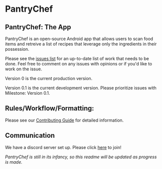 # PantryChef
## PantryChef: The App

PantryChef is an open-source Android app that allows users to scan food items and retreive a list of recipes that leverage only the ingredients in their possession.

Please see the [issues list](https://github.com/PantryChef/PantryChef/issues) for an up-to-date list of work that needs to be done. Feel free to comment on any issues with opinions or if you'd like to work on the issue.

Version 0 is the current production version.

Version 0.1 is the current development version. Please prioritize issues with Milestone: Version 0.1.

## Rules/Workflow/Formatting:
Please see our [Contributing Guide](https://github.com/PantryChef/PantryChef/blob/dev/CONTRIBUTING.md) for detailed information.

## Communication
We have a discord server set up. Please click [here](https://discord.gg/Bjh3fVF) to join!

*PantryChef is still in its infancy, so this readme will be updated as progress is made.*

